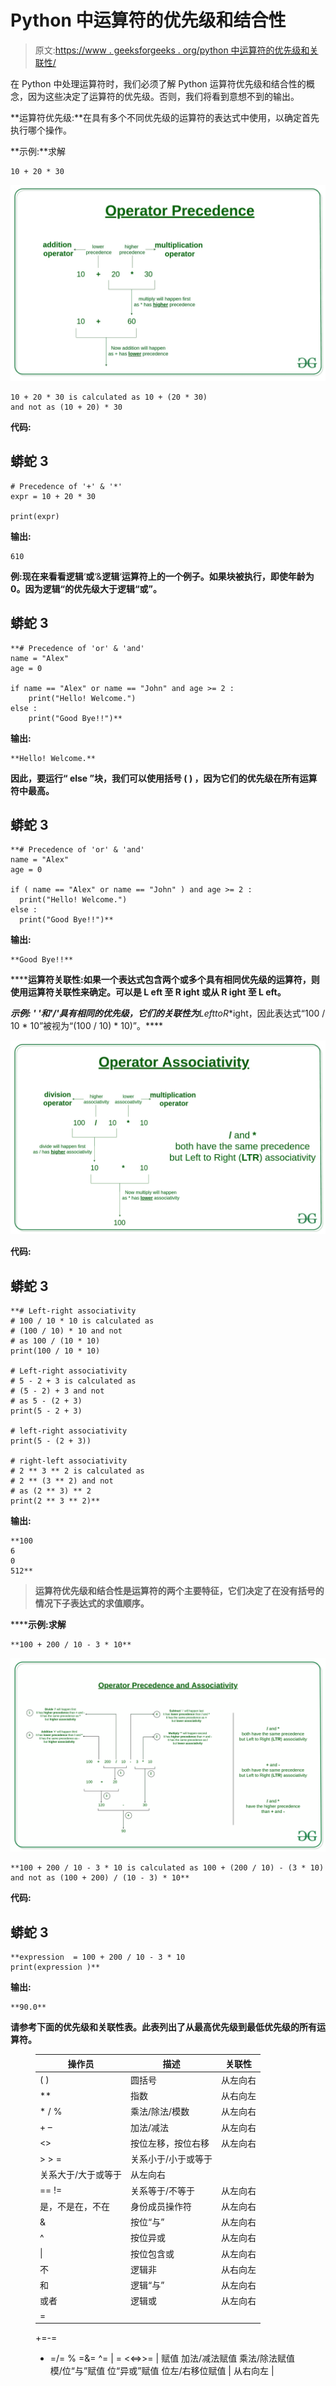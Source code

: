 # Python 中运算符的优先级和结合性

> 原文:[https://www . geeksforgeeks . org/python 中运算符的优先级和关联性/](https://www.geeksforgeeks.org/precedence-and-associativity-of-operators-in-python/)

在 Python 中处理运算符时，我们必须了解 Python 运算符优先级和结合性的概念，因为这些决定了运算符的优先级。否则，我们将看到意想不到的输出。

**运算符优先级:**在具有多个不同优先级的运算符的表达式中使用，以确定首先执行哪个操作。

**示例:**求解

```
10 + 20 * 30

```

[![](img/6594731f27247a9a15097e04620467f7.png)](https://media.geeksforgeeks.org/wp-content/uploads/20190708163349/Operators-Precedence.jpg)

```
10 + 20 * 30 is calculated as 10 + (20 * 30)
and not as (10 + 20) * 30

```

**代码:**

## 蟒蛇 3

```
# Precedence of '+' & '*'
expr = 10 + 20 * 30

print(expr)
```

**输出:**

```
610

```

**例:**现在来看看**逻辑**‘**或**‘&**逻辑**‘**运算符上的一个例子。**如果**块被执行，即使年龄为 0。因为逻辑“**的优先级大于逻辑“**或**”。****

## ****蟒蛇 3****

```
**# Precedence of 'or' & 'and'
name = "Alex"
age = 0

if name == "Alex" or name == "John" and age >= 2 :
    print("Hello! Welcome.")
else :
    print("Good Bye!!")**
```

******输出:******

```
**Hello! Welcome.** 
```

****因此，要运行“ **else** ”块，我们可以使用括号 **( )** ，因为它们的优先级在所有运算符中最高。****

## ****蟒蛇 3****

```
**# Precedence of 'or' & 'and'
name = "Alex"
age = 0

if ( name == "Alex" or name == "John" ) and age >= 2 :
  print("Hello! Welcome.")
else :
  print("Good Bye!!")**
```

******输出:******

```
**Good Bye!!** 
```

******运算符关联性:**如果一个表达式包含两个或多个具有相同优先级的运算符，则使用运算符关联性来确定。可以是 **L** eft 至 **R** ight 或从 **R** ight 至 **L** eft。****

******示例:** '* '和'/'具有相同的优先级，它们的关联性为**L**eft**t**o**R**ight，因此表达式“100 / 10 * 10”被视为“(100 / 10) * 10)”。****

****[![](img/5e9ad05767afb0530e45d22aba4d11a4.png)](https://media.geeksforgeeks.org/wp-content/uploads/20190708164646/Operators-Associativity-1.jpg)****

******代码:******

## ****蟒蛇 3****

```
**# Left-right associativity
# 100 / 10 * 10 is calculated as 
# (100 / 10) * 10 and not 
# as 100 / (10 * 10)
print(100 / 10 * 10)

# Left-right associativity
# 5 - 2 + 3 is calculated as 
# (5 - 2) + 3 and not 
# as 5 - (2 + 3)
print(5 - 2 + 3)

# left-right associativity
print(5 - (2 + 3))

# right-left associativity
# 2 ** 3 ** 2 is calculated as 
# 2 ** (3 ** 2) and not 
# as (2 ** 3) ** 2
print(2 ** 3 ** 2)**
```

******输出:******

```
**100
6
0
512** 
```

> ******运算符优先级和结合性是运算符的两个主要特征，它们决定了在没有括号的情况下子表达式的求值顺序。******

******示例:**求解****

```
**100 + 200 / 10 - 3 * 10** 
```

****[![](img/a69019bf0249465963ddfc048f4bb9cf.png)](https://media.geeksforgeeks.org/wp-content/uploads/20190708173715/Operator-Precedence-and-Associativity-2.jpg)****

```
**100 + 200 / 10 - 3 * 10 is calculated as 100 + (200 / 10) - (3 * 10)
and not as (100 + 200) / (10 - 3) * 10** 
```

******代码:******

## ****蟒蛇 3****

```
**expression  = 100 + 200 / 10 - 3 * 10
print(expression )**
```

******输出:******

```
**90.0** 
```

****请参考下面的优先级和关联性表。此表列出了从最高优先级到最低优先级的所有运算符。****

<figure class="table">

| **操作员** | **描述** | **关联性** |
| --- | --- | --- |
| ( ) | 圆括号 | 从左向右 |
| ** | 指数 | 从右向左 |
| * / % | 乘法/除法/模数 | 从左向右 |
| + – | 加法/减法 | 从左向右 |
| <> | 按位左移，按位右移 | 从左向右 |
| > > = | 关系小于/小于或等于
关系大于/大于或等于 | 从左向右 |
| == != | 关系等于/不等于 | 从左向右 |
| 是，不是在，不在 | 身份成员操作符 | 从左向右 |
| & | 按位“与” | 从左向右 |
| ^ | 按位异或 | 从左向右 |
| &#124; | 按位包含或 | 从左向右 |
| 不 | 逻辑非 | 从右向左 |
| 和 | 逻辑“与” | 从左向右 |
| 或者 | 逻辑或 | 从左向右 |
| =
+=-=
* =/=
% =&=
^= &#124; =
<<=>>= | 赋值
加法/减法赋值
乘法/除法赋值
模/位“与”赋值
位“异或”赋值
位左/右移位赋值 | 从右向左 |

</figure>
